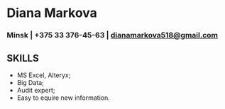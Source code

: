 # Diana Markova
### Minsk | +375 33 376-45-63 | dianamarkova518@gmail.com

## SKILLS
* MS Excel, Alteryx;
* Big Data;
* Audit expert;
* Easy to equire new information.

